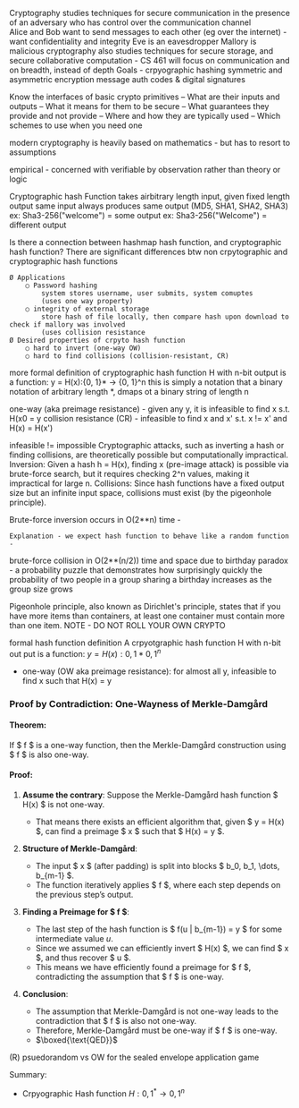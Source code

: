 Cryptography studies techniques for secure communication in the presence of an adversary who has control over the communication channel  
    Alice and Bob want to send messages to each other (eg over the internet) - want confidentiality and integrity
    Eve is an eavesdropper 
    Mallory is malicious
cryptography also studies techniques for secure storage, and secure collaborative computation - 
CS 461 will focus on communication and on breadth, instead of depth
Goals - 
    crpyographic hashing
    symmetric and asymmetric encryption 
    message auth codes & digital signatures
        
Know the interfaces of basic crypto primitives
    – What are their inputs and outputs
    – What it means for them to be secure
    – What guarantees they provide and not provide
    – Where and how they are typically used
    – Which schemes to use when you need one

modern cryptography is heavily based on mathematics - but has to resort to assumptions

empirical - concerned with verifiable by observation rather than theory or logic


Cryptographic hash Function takes airbitrary length input, given fixed length output
same input always produces same output (MD5, SHA1, SHA2, SHA3)
ex: Sha3-256("welcome") = some output
ex: Sha3-256("Welcome") = different output

Is there a connection between hashmap hash function, and cryptographic hash function?
There are significant differences btw non crpytographic and cryptographic hash functions

    Ø Applications
        ○ Password hashing
            system stores username, user submits, system comuptes
            (uses one way property)
        ○ integrity of external storage
            store hash of file locally, then compare hash upon download to check if mallory was involved
            (uses collision resistance 
    Ø Desired properties of crpyto hash function
        ○ hard to invert (one-way OW)
        ○ hard to find collisions (collision-resistant, CR)

more formal definition of cryptographic hash function H with n-bit output is a function:
y = H(x):{0, 1}* -> {0, 1}^n
this is simply a notation that a binary notation of arbitrary length *, dmaps ot a binary string of length n

one-way (aka preimage resistance) - given any y, it is infeasible to find x s.t. H(x0 = y
collision resistance (CR) - infeasible to find x and x' s.t. x != x' and H(x) = H(x')

infeasible != impossible 
Cryptographic attacks, such as inverting a hash or finding collisions, are theoretically possible but computationally impractical.
Inversion: Given a hash h = H(x), finding x (pre-image attack) is possible via brute-force search, but it requires checking 2^n values, making it impractical for large n.
Collisions: Since hash functions have a fixed output size but an infinite input space, collisions must exist (by the pigeonhole principle).

Brute-force inversion occurs in O(2**n) time - 

    Explanation - we expect hash function to behave like a random function - 

brute-force collision in O(2**(n/2)) time and space due to birthday paradox - a probability puzzle that demonstrates how surprisingly quickly the probability of two people in a group sharing a birthday increases as the group size grows


Pigeonhole principle, also known as Dirichlet's principle, states that if you have more items than containers, at least one container must contain more than one item.
NOTE - DO NOT ROLL YOUR OWN CRYPTO

formal hash function definition
A crpyotgraphic hash function H with n-bit out put is a function: $y = H(x):{0,1}*  {0, 1}^n$
- one-way (OW aka preimage resistance): for almost all y, infeasible to find x such that H(x) = y

### Proof by Contradiction: One-Wayness of Merkle-Damgård

#### Theorem:
If $ f $ is a one-way function, then the Merkle-Damgård construction using $ f $ is also one-way.

#### Proof:

1. **Assume the contrary**: Suppose the Merkle-Damgård hash function $ H(x) $ is not one-way.
   - That means there exists an efficient algorithm that, given $ y = H(x) $, can find a preimage $ x $ such that $ H(x) = y $.

2. **Structure of Merkle-Damgård**:
   - The input $ x $ (after padding) is split into blocks $ b_0, b_1, \dots, b_{m-1} $.
   - The function iteratively applies $ f $, where each step depends on the previous step’s output.

3. **Finding a Preimage for $ f $**:
   - The last step of the hash function is $ f(u \| b_{m-1}) = y $ for some intermediate value $u$.
   - Since we assumed we can efficiently invert $ H(x) $, we can find $ x $, and thus recover $ u $.
   - This means we have efficiently found a preimage for $ f $, contradicting the assumption that $ f $ is one-way.

4. **Conclusion**:
   - The assumption that Merkle-Damgård is not one-way leads to the contradiction that $ f $ is also not one-way.
   - Therefore, Merkle-Damgård must be one-way if $ f $ is one-way.
   - $\boxed{\text{QED}}$


(R) psuedorandom vs OW for the sealed envelope application game

Summary:
- Crpyographic Hash function $H: {0, 1}^* \to {0, 1}^n$









 
    
        


